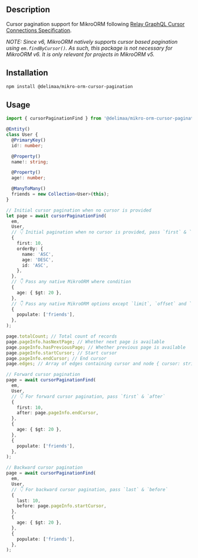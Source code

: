 ## Description

Cursor pagination support for MikroORM following [Relay GraphQL Cursor Connections Specification](https://relay.dev/graphql/connections.htm).


*NOTE: Since v6, MikroORM natively supports cursor based pagination using `em.findByCursor()`. As such, this package is not necessary for MikroORM v6. It is only relevant for projects in MikroORM v5.*

## Installation

```bash
npm install @delimaa/mikro-orm-cursor-pagination
```

## Usage

```ts
import { cursorPaginationFind } from '@delimaa/mikro-orm-cursor-pagination';

@Entity()
class User {
  @PrimaryKey()
  id!: number;

  @Property()
  name!: string;

  @Property()
  age!: number;

  @ManyToMany()
  friends = new Collection<User>(this);
}

// Initial cursor pagination when no cursor is provided
let page = await cursorPaginationFind(
  em,
  User,
  // 👇 Initial pagination when no cursor is provided, pass `first` & `orderBy`
  {
    first: 10,
    orderBy: {
      name: 'ASC',
      age: 'DESC',
      id: 'ASC',
    },
  },
  // 👇 Pass any native MikroORM where condition
  {
    age: { $gt: 20 },
  },
  // 👇 Pass any native MikroORM options except `limit`, `offset` and `orderBy` properties which are not allowed
  {
    populate: ['friends'],
  },
);

page.totalCount; // Total count of records
page.pageInfo.hasNextPage; // Whether next page is available
page.pageInfo.hasPreviousPage; // Whether previous page is available
page.pageInfo.startCursor; // Start cursor
page.pageInfo.endCursor; // End cursor
page.edges; // Array of edges containing cursor and node { cursor: string, node: Loaded<User, 'friends'> }

// Forward cursor pagination
page = await cursorPaginationFind(
  em,
  User,
  // 👇 For forward cursor pagination, pass `first` & `after`
  {
    first: 10,
    after: page.pageInfo.endCursor,
  },
  {
    age: { $gt: 20 },
  },
  {
    populate: ['friends'],
  },
);

// Backward cursor pagination
page = await cursorPaginationFind(
  em,
  User,
  // 👇 For backward cursor pagination, pass `last` & `before`
  {
    last: 10,
    before: page.pageInfo.startCursor,
  },
  {
    age: { $gt: 20 },
  },
  {
    populate: ['friends'],
  },
);

```
